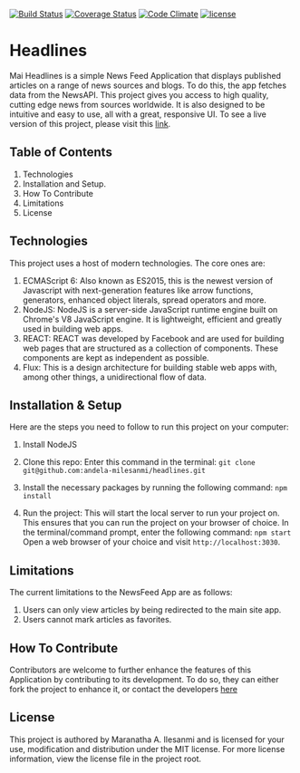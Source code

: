 [![Build Status](https://travis-ci.org/andela-milesanmi/headlines.svg?branch=develop)](https://travis-ci.org/andela-milesanmi/headlines)
[![Coverage Status](https://coveralls.io/repos/github/andela-milesanmi/headlines/badge.svg?branch=develop)](https://coveralls.io/github/andela-milesanmi/headlines?branch=develop)
[![Code Climate](https://codeclimate.com/github/andela-milesanmi/headlines/badges/gpa.svg)](https://codeclimate.com/github/andela-milesanmi/headlines)
[![license](https://img.shields.io/github/license/mashape/apistatus.svg)]()

# Headlines

Mai Headlines is a simple News Feed Application that displays published articles on a range of news sources and blogs. To do this, the app fetches data from the NewsAPI. This project gives you access to high quality, cutting edge news from sources worldwide. It is also designed to be intuitive and easy to use, all with a great, responsive UI. To see a live version of this project, please visit this [link](http://mai-headlines.herokuapp.com/).

## Table of Contents

1. Technologies
2. Installation and Setup.
3. How To Contribute
4. Limitations
5. License

## Technologies

This project uses a host of modern technologies. The core ones are:

1. ECMAScript 6: Also known as ES2015, this is the newest version of Javascript with next-generation features like arrow functions, generators, enhanced object literals, spread operators and more.
2. NodeJS: NodeJS is a server-side JavaScript runtime engine built on Chrome's V8 JavaScript engine. It is lightweight, efficient and greatly used in building web apps.
3. REACT: REACT was developed by Facebook and are used for building web pages that are structured as a collection of components. These components are kept as independent as possible.
4. Flux: This is a design architecture for building stable web apps with, among other things, a unidirectional flow of data.

## Installation & Setup

Here are the steps you need to follow to run this project on your computer:

1. Install NodeJS
2. Clone this repo: Enter this command in the terminal:
`git clone git@github.com:andela-milesanmi/headlines.git`
3. Install the necessary packages by running the following command:
`npm install`

4. Run the project: This will start the local server to run your project on. This ensures that you can run the project on your browser of choice. In the terminal/command prompt, enter the following command:
`npm start`
Open a web browser of your choice and visit `http://localhost:3030`.

## Limitations

The current limitations to the NewsFeed App are as follows:

1. Users can only view articles by being redirected to the main site app.
2. Users cannot mark articles as favorites.

## How To Contribute

Contributors are welcome to further enhance the features of this Application by contributing to its development. To do so, they can either fork the project to enhance it, or contact the developers [here](maranatha.ilesanmi@gmail.com)

## License

This project is authored by Maranatha A. Ilesanmi and is licensed for your use, modification and distribution under the MIT license. For more license information, view the license file in the project root.
